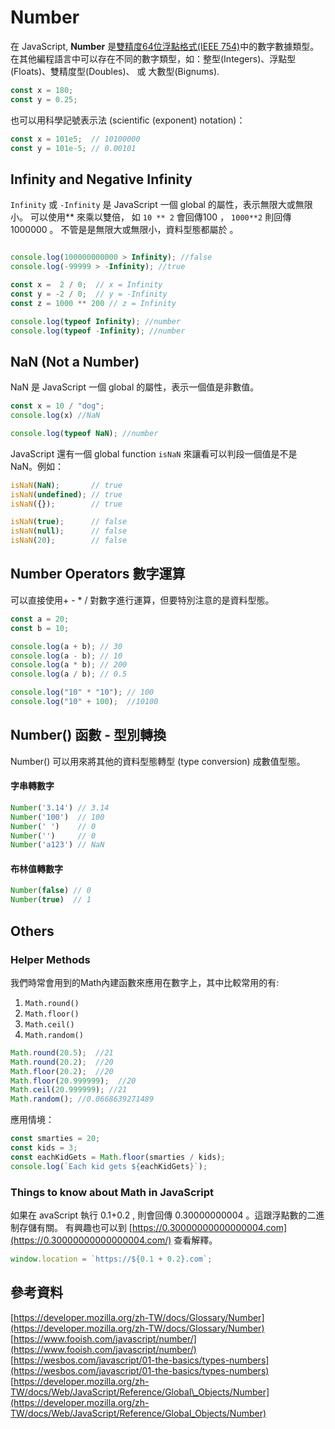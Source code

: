 # Number

在 JavaScript, **Number** 是[雙精度64位浮點格式\(IEEE 754\)](http://en.wikipedia.org/wiki/Double_precision_floating-point_format)中的數字數據類型。在其他編程語言中可以存在不同的數字類型，如：整型\(Integers\)、浮點型\(Floats\)、雙精度型\(Doubles\)、 或 大數型\(Bignums\).

```javascript
const x = 180;
const y = 0.25;
```

也可以用科學記號表示法 \(scientific \(exponent\) notation\)：

```javascript
const x = 101e5;  // 10100000
const y = 101e-5; // 0.00101
```

## Infinity and Negative Infinity

`Infinity` 或 `-Infinity` 是 JavaScript 一個 global 的屬性，表示無限大或無限小。 可以使用\*\* 來乘以雙倍， 如 `10 ** 2` 會回傳100 ， `1000**2`  則回傳 1000000 。 不管是是無限大或無限小，資料型態都屬於  。

```javascript

console.log(100000000000 > Infinity); //false
console.log(-99999 > -Infinity); //true

const x =  2 / 0;  // x = Infinity
const y = -2 / 0;  // y = -Infinity
const z = 1000 ** 200 // z = Infinity

console.log(typeof Infinity); //number
console.log(typeof -Infinity); //number
```

## NaN \(Not a Number\)

NaN 是 JavaScript 一個 global 的屬性，表示一個值是非數值。

```javascript
const x = 10 / "dog";
console.log(x) //NaN

console.log(typeof NaN); //number
```

JavaScript 還有一個 global function `isNaN` 來讓看可以判段一個值是不是 NaN。例如：

```javascript
isNaN(NaN);       // true
isNaN(undefined); // true
isNaN({});        // true

isNaN(true);      // false
isNaN(null);      // false
isNaN(20);        // false
```

## Number Operators 數字運算

可以直接使用+ - \* / 對數字進行運算，但要特別注意的是資料型態。

```javascript
const a = 20;
const b = 10;

console.log(a + b); // 30
console.log(a - b); // 10
console.log(a * b); // 200
console.log(a / b); // 0.5

console.log("10" * "10"); // 100
console.log("10" + 100);  //10100

```

## Number\(\) 函數 - 型別轉換

Number\(\) 可以用來將其他的資料型態轉型 \(type conversion\) 成數值型態。

#### 字串轉數字 <a id="&#x5B57;&#x4E32;&#x8F49;&#x6578;&#x5B57;"></a>

```javascript
Number('3.14') // 3.14
Number('100')  // 100
Number(' ')    // 0
Number('')     // 0
Number('a123') // NaN
```

#### 布林值轉數字 <a id="&#x5E03;&#x6797;&#x503C;&#x8F49;&#x6578;&#x5B57;"></a>

```javascript
Number(false) // 0
Number(true)  // 1
```

## Others

### Helper Methods <a id="helper-methods"></a>

我們時常會用到的Math內建函數來應用在數字上，其中比較常用的有:

1. `Math.round()`
2. `Math.floor()`
3. `Math.ceil()`
4. `Math.random()`

```javascript
Math.round(20.5);  //21
Math.round(20.2);  //20
Math.floor(20.2);  //20
Math.floor(20.999999);  //20
Math.ceil(20.999999); //21
Math.random(); //0.0668639271489
```

應用情境： 

```javascript
const smarties = 20;
const kids = 3;
const eachKidGets = Math.floor(smarties / kids);
console.log(`Each kid gets ${eachKidGets}`);
```

### Things to know about Math in JavaScript <a id="things-to-know-about-math-in-javascript"></a>

如果在 avaScript 執行 0.1+0.2 , 則會回傳 0.30000000004 。這跟浮點數的二進制存儲有關。 有興趣也可以到 [https://0.30000000000000004.com](https://0.30000000000000004.com/) 查看解釋。

```javascript
window.location = `https://${0.1 + 0.2}.com`;
```

## 參考資料

  
[https://developer.mozilla.org/zh-TW/docs/Glossary/Number](https://developer.mozilla.org/zh-TW/docs/Glossary/Number)  
[https://www.fooish.com/javascript/number/](https://www.fooish.com/javascript/number/)  
[https://wesbos.com/javascript/01-the-basics/types-numbers](https://wesbos.com/javascript/01-the-basics/types-numbers)  
[https://developer.mozilla.org/zh-TW/docs/Web/JavaScript/Reference/Global\_Objects/Number](https://developer.mozilla.org/zh-TW/docs/Web/JavaScript/Reference/Global_Objects/Number)

